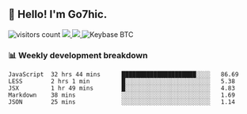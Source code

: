 ## 👋 Hello! I'm Go7hic.

 ![visitors count](https://visitors-by-url-pls-dont-use-this-in-your-repo.vercel.app/Go7hic-github-readme)
 <a href="https://twitter.com/Go7hic">
    <img src="https://img.shields.io/badge/-@Go7hic-1ca0f1?style=flat-square&labelColor=1ca0f1&logo=twitter&logoColor=white&link=https://twitter.com/Go7hic">
   <a/>
   <a href="mailto:gtfx0209@gmail.com">
    <img src="https://img.shields.io/badge/-gtfx0209@gmail.com-c14438?style=flat-square&logo=Gmail&logoColor=white&link=mailto:gtfx0209@gmail.com">
   <a/>
    ![Keybase BTC](https://img.shields.io/keybase/btc/Go7hic)
 <!--
🔭 I’m currently working
🌱 I’m currently learning
💬 Ask me about 
📫 How to reach me: 
⚡ Fun fact: 
-->
 <!--
![My Github Stats](https://github-readme-stats.vercel.app/api?username=Go7hic&show_icons=true&count_private=true)

-->

### 📊 Weekly development breakdown
<!--START_SECTION:waka-->
```text
JavaScript  32 hrs 44 mins      █████████████████████░░░░   86.69 
LESS        2 hrs 1 min         █░░░░░░░░░░░░░░░░░░░░░░░░   5.38 
JSX         1 hr 49 mins        █░░░░░░░░░░░░░░░░░░░░░░░░   4.83 
Markdown    38 mins             ░░░░░░░░░░░░░░░░░░░░░░░░░   1.69 
JSON        25 mins             ░░░░░░░░░░░░░░░░░░░░░░░░░   1.14
```
<!--END_SECTION:waka-->


